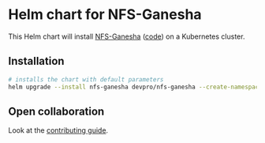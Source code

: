 # Helm chart for NFS-Ganesha

This Helm chart will install [NFS-Ganesha](https://nfs-ganesha.github.io/) ([code](https://github.com/nfs-ganesha/nfs-ganesha)) on a Kubernetes cluster.

## Installation

```bash
# installs the chart with default parameters
helm upgrade --install nfs-ganesha devpro/nfs-ganesha --create-namespace --namespace nfs-ganesha
```

## Open collaboration

Look at the [contributing guide](CONTRIBUTING.md).
